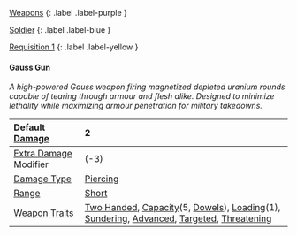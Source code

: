 
[Weapons](Game/Weapons-List)
{: .label .label-purple }

[Soldier](Game/Soldier)
{: .label .label-blue }

[Requisition 1](Game/Deployment#Requisition)
{: .label .label-yellow }
#### Gauss Gun
*A high-powered Gauss weapon firing magnetized depleted uranium rounds capable of tearing through armour and flesh alike. Designed to minimize lethality while maximizing armour penetration for military takedowns.*

| Default [Damage](Core/Weapons#Calculating%20Damage)       | 2                                                                                                                                                                                                                                                                                                                                               |
| :-------------------------------------------------------- | :---------------------------------------------------------------------------------------------------------------------------------------------------------------------------------------------------------------------------------------------------------------------------------------------------------------------------------------------- |
| [Extra Damage](Game/Core/Attacks#Extra%20Damage) Modifier | (-3)                                                                                                                                                                                                                                                                                                                                            |
| [Damage Type](Core/Weapons#Damage%20Type)                 | [Piercing](Core/Injury#Piercing)                                                                                                                                                                                                                                                                                                                |
| [Range](Core/Weapons#Range)                               | [Short](Core/Movement#Short)                                                                                                                                                                                                                                                                                                                    |
| [Weapon Traits](Core/Weapon-Traits)                       | [Two Handed](Game/Core/Blocks/Two-Handed), [Capacity](Core/Weapon-Traits#Capacity(X,%20Type))(5, [Dowels](Munition-Details#Dowels)), [Loading](Game/Core/Blocks/Loading)(1), [Sundering](Game/Core/Blocks/Sundering), [Advanced](Game/Core/Blocks/Advanced), [Targeted](Game/Core/Blocks/Targeted), [Threatening](Game/Core/Blocks/Threatening) |

